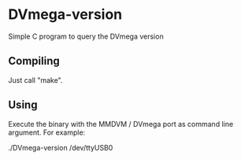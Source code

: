 # DVmega-version
Simple C program to query the DVmega version

## Compiling

Just call "make".

## Using

Execute the binary with the MMDVM / DVmega port as command line argument. For example:

   ./DVmega-version /dev/ttyUSB0

